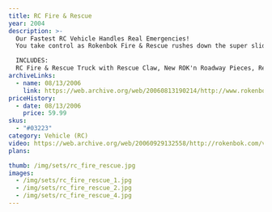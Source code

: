 ```yaml
---
title: RC Fire & Rescue
year: 2004
description: >-
  Our Fastest RC Vehicle Handles Real Emergencies!
  You take control as Rokenbok Fire & Rescue rushes down the super slide and quickly bursts through the Firehouse doors. You are on your way to save the day! Your RC Fire & Rescue Vehicle comes with a working rescue claw and arm that flips vehicles upright. Rescue your other Rokenbok vehicles right from your Control Pad! The sleekly designed urban fire fighting vehicle is our fastest RC Vehicle and features both working siren and lights. Comes complete with the Firehouse. Requires Start Set and 3 AA batteries (not included).

  INCLUDES:
  RC Fire & Rescue Truck with Rescue Claw, New ROK'n Roadway Pieces, Red Swinging Doors, Super Slide, Over 103 Building Pieces
archiveLinks:
  - name: 08/13/2006
    link: https://web.archive.org/web/20060813190214/http://www.rokenbok.com/catalog/pd_03223.html
priceHistory:
  - date: 08/13/2006
    price: 59.99
skus:
  - "#03223"
category: Vehicle (RC)
video: https://web.archive.org/web/20060929132558/http://rokenbok.com/vids/FireRok307KbSec.wmv
plans:

thumb: /img/sets/rc_fire_rescue.jpg
images:
  - /img/sets/rc_fire_rescue_1.jpg
  - /img/sets/rc_fire_rescue_2.jpg
  - /img/sets/rc_fire_rescue_4.jpg
---
```

